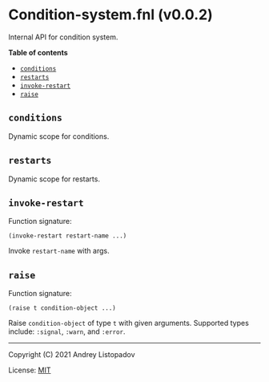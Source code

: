 # Condition-system.fnl (v0.0.2)
Internal API for condition system.

**Table of contents**

- [`conditions`](#conditions)
- [`restarts`](#restarts)
- [`invoke-restart`](#invoke-restart)
- [`raise`](#raise)

## `conditions`
Dynamic scope for conditions.

## `restarts`
Dynamic scope for restarts.

## `invoke-restart`
Function signature:

```
(invoke-restart restart-name ...)
```

Invoke `restart-name` with args.

## `raise`
Function signature:

```
(raise t condition-object ...)
```

Raise `condition-object` of type `t` with given arguments.
Supported types include: `:signal`, `:warn`, and `:error`.


---

Copyright (C) 2021 Andrey Listopadov

License: [MIT](https://gitlab.com/andreyorst/fennel-conditions/-/raw/master/LICENSE)


<!-- Generated with Fenneldoc v0.1.5
     https://gitlab.com/andreyorst/fenneldoc -->

